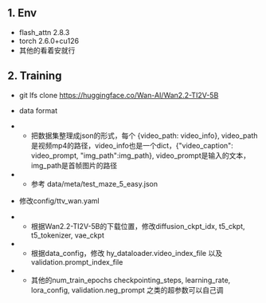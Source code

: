 ## 1. Env
- flash_attn 2.8.3
- torch 2.6.0+cu126
- 其他的看着安就行

## 2. Training
- git lfs clone https://huggingface.co/Wan-AI/Wan2.2-TI2V-5B

- data format
- - 把数据集整理成json的形式，每个 {video_path: video_info}, video_path是视频mp4的路径，video_info也是一个dict，{"video_caption": video_prompt, "img_path":img_path}, video_prompt是输入的文本，img_path是首帧图片的路径
- - 参考 data/meta/test_maze_5_easy.json

- 修改config/ttv_wan.yaml 
- - 根据Wan2.2-TI2V-5B的下载位置，修改diffusion_ckpt_idx, t5_ckpt, t5_tokenizer, vae_ckpt
- - 根据data_config，修改 hy_dataloader.video_index_file 以及 validation.prompt_index_file
- - 其他的num_train_epochs checkpointing_steps, learning_rate, lora_config, validation.neg_prompt 之类的超参数可以自己调